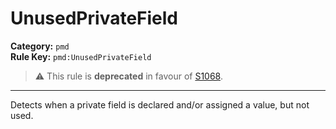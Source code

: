 # UnusedPrivateField
**Category:** `pmd`<br/>
**Rule Key:** `pmd:UnusedPrivateField`<br/>
> :warning: This rule is **deprecated** in favour of [S1068](https://rules.sonarsource.com/java/RSPEC-1068).

-----

Detects when a private field is declared and/or assigned a value, but not used.
